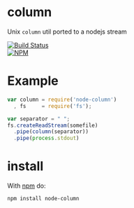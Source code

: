 column
======

Unix `column` util ported to a nodejs stream

[![Build Status](https://travis-ci.org/dstokes/node-column.png)](https://travis-ci.org/dstokes/node-column)  
[![NPM](https://nodei.co/npm/node-column.png?downloads=true)](https://nodei.co/npm/node-column/)  

Example
=======
``` js
var column = require('node-column')
  , fs     = require('fs');

var separator = " ";
fs.createReadStream(somefile)
  .pipe(column(separator))
  .pipe(process.stdout)
```

install
=======

With [npm](http://npmjs.org) do:

```
npm install node-column
```
